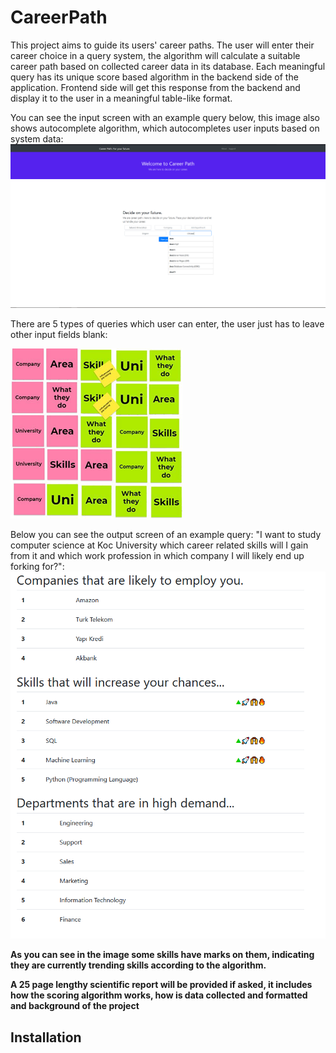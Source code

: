 # CareerPath
This project aims to guide its users' career paths. The user will enter their career choice in a query system, the algorithm will calculate a suitable career path based
on collected career data in its database. Each meaningful query has its unique score based algorithm in the backend side of the application. Frontend side will get this
response from the backend and display it to the user in a meaningful table-like format.

You can see the input screen with an example query below, this image also shows autocomplete algorithm, which autocompletes user inputs based on system data:
![Image of Input Screen](https://raw.githubusercontent.com/RzeroCode/CareerPath/main/images/input_screen.png)


There are 5 types of queries which user can enter, the user just has to leave other input fields blank:


![Image of Queries](https://raw.githubusercontent.com/RzeroCode/CareerPath/main/images/queries.png)

Below you can see the output screen of an example query: "I want to study computer science at Koc University which career related skills will I gain from it and 
which work profession in which company I will likely end up forking for?":
![Image of Output Screen](https://raw.githubusercontent.com/RzeroCode/CareerPath/main/images/output_screen.png)


**As you can see in the image some skills have marks on them, indicating they are currently trending skills according to the algorithm.**

**A 25 page lengthy scientific report will be provided if asked, it includes how the scoring algorithm works, how is data collected and formatted and background of the project**


## Installation
